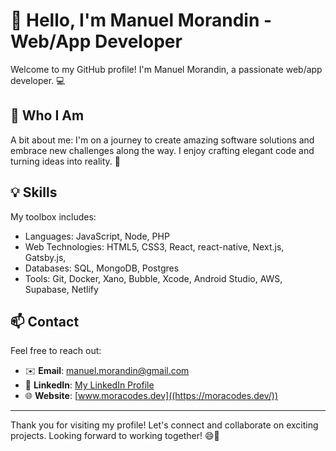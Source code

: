 # 👋 Hello, I'm Manuel Morandin - Web/App Developer

Welcome to my GitHub profile! I'm Manuel Morandin, a passionate web/app developer. 💻

## 🚀 Who I Am

A bit about me: I'm on a journey to create amazing software solutions and embrace new challenges along the way. I enjoy crafting elegant code and turning ideas into reality. 🌟

## 💡 Skills

My toolbox includes:

- Languages: JavaScript, Node, PHP
- Web Technologies: HTML5, CSS3, React, react-native, Next.js, Gatsby.js, 
- Databases: SQL, MongoDB, Postgres
- Tools: Git, Docker, Xano, Bubble, Xcode, Android Studio, AWS, Supabase, Netlify 

## 📫 Contact

Feel free to reach out:

- ✉️ **Email**: manuel.morandin@gmail.com
- 💼 **LinkedIn**: [My LinkedIn Profile]((https://www.linkedin.com/in/manuel-morandin-developer/))
- 🌐 **Website**: [www.moracodes.dev]((https://moracodes.dev/))

---

Thank you for visiting my profile! Let's connect and collaborate on exciting projects. Looking forward to working together! 😄🚀
